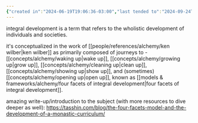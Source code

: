 ```yaml
---
{"created in":"2024-06-19T19:06:36-03:00","last tended to":"2024-09-24T16:26:20-03:00","tags":["concept","alchemy","socialchange","integraltheory","humandevelopment","🌱"],"dg-publish":true,"relevancescore":97,"notestage":["🌱"],"permalink":"/concepts/alchemy/integral-development/","dgPassFrontmatter":true,"created":"2024-06-19T19:06:36.924-03:00","updated":"2024-10-06T02:08:12.612-03:00"}
---
```


integral development is a term that refers to the wholistic development of individuals and societies.

it's conceptualized in the work of [[people/references/alchemy/ken wilber\|ken wilber]] as primarily composed of journeys to - [[concepts/alchemy/waking up\|wake up]], [[concepts/alchemy/growing up\|grow up]], [[concepts/alchemy/cleaning up\|clean up]], [[concepts/alchemy/showing up\|show up]], and (sometimes) [[concepts/alchemy/opening up\|open up]], known as [[models & frameworks/alchemy/four facets of integral development\|four facets of integral development]].

amazing write-up/introduction to the subject (with more resources to dive deeper as well): https://tasshin.com/blog/the-four-facets-model-and-the-development-of-a-monastic-curriculum/